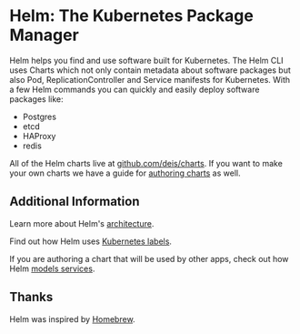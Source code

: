 # Helm: The Kubernetes Package Manager

Helm helps you find and use software built for Kubernetes. The Helm CLI uses Charts which not only contain metadata about software packages but also Pod, ReplicationController and Service manifests for Kubernetes. With a few Helm commands you can quickly and easily deploy software packages like:

- Postgres
- etcd
- HAProxy
- redis

All of the Helm charts live at [github.com/deis/charts](https://github.com/deis/charts). If you want to make your own charts we have a guide for [authoring charts](authoring_charts.md) as well.

## Additional Information

Learn more about Helm's [architecture](architecture.md).

Find out how Helm uses [Kubernetes labels](using_labels.md).

If you are authoring a chart that will be used by other apps, check out how Helm [models services](modeling_services.md).

## Thanks

Helm was inspired by [Homebrew](https://github.com/Homebrew/homebrew).
